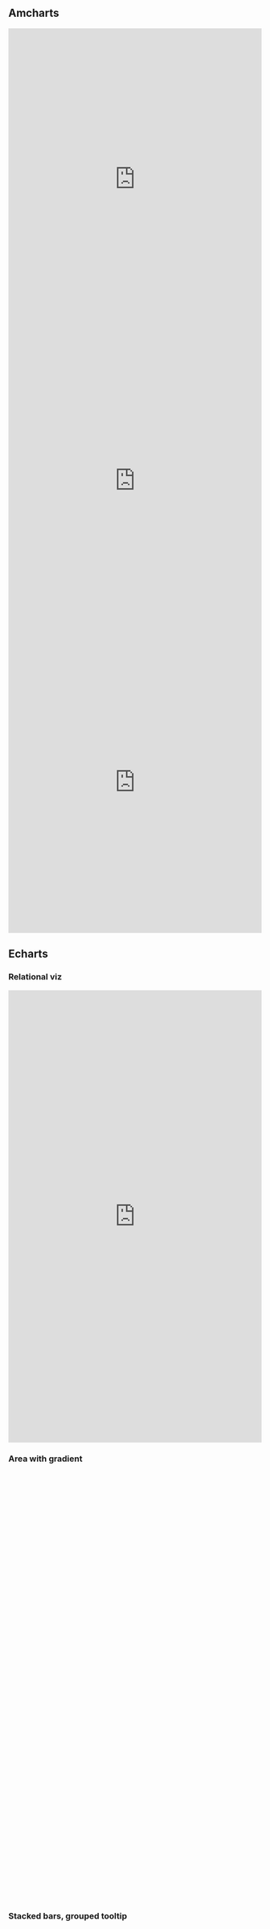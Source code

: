 ## Amcharts

<iframe src="https://pynomaly.github.io/data-visualizations/viz/bullet-bar/dist/" name="Bullet-bar" scrolling="No" height="600px" width="100%" style="border: none;"></iframe>

<iframe src="https://pynomaly.github.io/data-visualizations/viz/column-chart-with-axis-break/dist" name="Axis-break" scrolling="No" height="600px" width="100%" style="border: none;"></iframe>

<iframe src="https://pynomaly.github.io/data-visualizations/viz/historical-population-pyramid/dist" name="Line-pyramid" scrolling="No" height="600px" width="100%" style="border: none;"></iframe>

## Echarts

### Relational viz
<iframe src="https://pynomaly.github.io/data-visualizations/viz/graficos_relacionados_impuestos_v2.html" name="Relational-viz" scrolling="No" height="900px" width="100%" style="border: none;"></iframe>

### Area with gradient
<iframe src="https://pynomaly.github.io/data-visualizations/viz/area_gradiente.html" name="area-gradiente" scrolling="No" height="850px" width="100%" style="border: none;"></iframe>

### Stacked bars, grouped tooltip
<iframe src="https://pynomaly.github.io/data-visualizations/viz/barras_apiladas.html" name="barras-apiladas" scrolling="No" height="500px" width="100%" style="border: none;"></iframe>

### Stacked and non-stacked bars, negative and positive numbers
<iframe src="https://pynomaly.github.io/data-visualizations/viz/barras_apiladas_complejo.html" name="barras-complejo" scrolling="No" height="500px" width="100%" style="border: none;"></iframe>

### Vertical stacked bars, negative and positive numbers
<iframe src="https://pynomaly.github.io/data-visualizations/viz/columnas_apiladas.html" name="Columnas-apiladas" scrolling="No" height="500px" width="100%" style="border: none;"></iframe>

### Vertical grouped bars
<iframe src="https://pynomaly.github.io/data-visualizations/viz/galicia_barras.html" name="Galicia-barras" scrolling="No" height="500px" width="100%" style="border: none;"></iframe>

## Rough viz

### Different viz
<iframe src="https://pynomaly.github.io/data-visualizations/viz/rough-viz.html" name="rough-viz" scrolling="No" height="1600px" width="100%" style="border: none;"></iframe>
